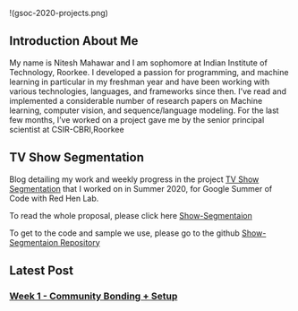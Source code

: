 !(gsoc-2020-projects.png)
## Introduction About Me 

My name is Nitesh Mahawar and I am sophomore at Indian Institute of Technology, Roorkee. I developed a passion for programming, and machine learning in particular in my freshman year and have been working with various technologies, languages, and frameworks since then. I’ve read and implemented a considerable number of research papers on Machine learning,
computer vision, and sequence/language modeling. For the last few months, I’ve worked on a project gave me by the senior principal scientist at CSIR-CBRI,Roorkee 

## TV Show Segmentation

Blog detailing my work and weekly progress in the project <a href="https://sites.google.com/site/distributedlittleredhen/home/the-cognitive-core-research-topics-in-red-hen/the-barnyard/tv-show-segmentation">TV Show Segmentation</a> that I worked on in Summer 2020, for Google Summer of Code with Red Hen Lab.

To read the whole proposal, please click here [Show-Segmentaion](https://storage.googleapis.com/summerofcode-prod.appspot.com/gsoc/core_project/doc/6113906314969088_1585599460_GSoC20_Proposal_Show_Segmentation.pdf?Expires=1589795828&GoogleAccessId=summerofcode-prod%40appspot.gserviceaccount.com&Signature=O45gJSvaq2JlozkqpNJJ7QuxHYBXcVeLxWLq4TwMWTOroCYOctKYas05bVEtoS0KLIZdw4lP6Fmr8q63BrQ4Q3xi3mySVW6Rby1%2Btqp9HqmuZ15B5Qge0E%2B1R4FLfCQRqBUe%2FWS9DOboNG4YCGKzS1Khuw0RVlvGzNbbplfiPhv3mjWw%2FJ63qIt4pGkoJ2W0AVy21siPPaQPX5OZr7PnRXAJFj4EoyoRdwAF%2BOhEASKhfbtFDE9Kyjf08P6eA8kAb1s4WrZturwmMDiSaA1Apq3gUK1j%2Fnxqti19VKCMwTu2dsNVVhHU4Db4QU27m5ooKDelbV9JbuA%2FjxagzfGSfw%3D%3D)

To get to the code and sample we use, please go to the github [Show-Segmentaion Repository](https://github.com/EdOates84/Show-Segmentation)


## Latest Post

### [Week 1  - Community Bonding + Setup](Week-1/week1.md)

